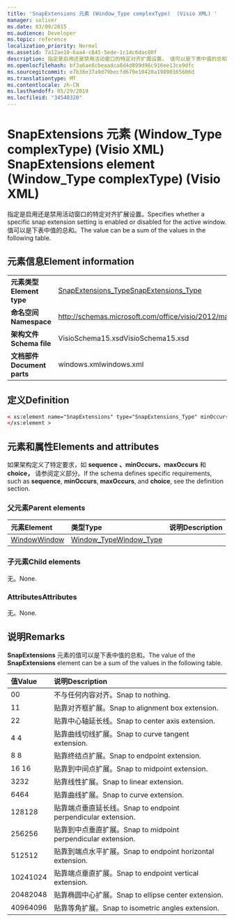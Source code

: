 ```yaml
---
title: 'SnapExtensions 元素 (Window_Type complexType)  (Visio XML) '
manager: soliver
ms.date: 03/09/2015
ms.audience: Developer
ms.topic: reference
localization_priority: Normal
ms.assetid: 7a12ae10-6aa4-c845-5ede-1c14c6dac80f
description: 指定是启用还是禁用活动窗口的特定对齐扩展设置。 值可以是下表中值的总和。
ms.openlocfilehash: bf3a6ae8cbeaadca8d4d899d96c916ee13ce9dfc
ms.sourcegitcommit: e7b38e37a9d79becfd679e10420a19890165606d
ms.translationtype: MT
ms.contentlocale: zh-CN
ms.lasthandoff: 05/29/2019
ms.locfileid: "34540320"
---
```

# <a name="snapextensions-element-window_type-complextype-visio-xml"></a><span data-ttu-id="64cfd-104">SnapExtensions 元素 (Window_Type complexType)  (Visio XML) </span><span class="sxs-lookup"><span data-stu-id="64cfd-104">SnapExtensions element (Window_Type complexType) (Visio XML)</span></span>

<span data-ttu-id="64cfd-105">指定是启用还是禁用活动窗口的特定对齐扩展设置。</span><span class="sxs-lookup"><span data-stu-id="64cfd-105">Specifies whether a specific snap extension setting is enabled or disabled for the active window.</span></span> <span data-ttu-id="64cfd-106">值可以是下表中值的总和。</span><span class="sxs-lookup"><span data-stu-id="64cfd-106">The value can be a sum of the values in the following table.</span></span>
  
## <a name="element-information"></a><span data-ttu-id="64cfd-107">元素信息</span><span class="sxs-lookup"><span data-stu-id="64cfd-107">Element information</span></span>

|||
|:-----|:-----|
|<span data-ttu-id="64cfd-108">**元素类型**</span><span class="sxs-lookup"><span data-stu-id="64cfd-108">**Element type**</span></span> <br/> |[<span data-ttu-id="64cfd-109">SnapExtensions_Type</span><span class="sxs-lookup"><span data-stu-id="64cfd-109">SnapExtensions_Type</span></span>](snapextensions_type-complextypevisio-xml.md) <br/> |
|<span data-ttu-id="64cfd-110">**命名空间**</span><span class="sxs-lookup"><span data-stu-id="64cfd-110">**Namespace**</span></span> <br/> |http://schemas.microsoft.com/office/visio/2012/main  <br/> |
|<span data-ttu-id="64cfd-111">**架构文件**</span><span class="sxs-lookup"><span data-stu-id="64cfd-111">**Schema file**</span></span> <br/> |<span data-ttu-id="64cfd-112">VisioSchema15.xsd</span><span class="sxs-lookup"><span data-stu-id="64cfd-112">VisioSchema15.xsd</span></span>  <br/> |
|<span data-ttu-id="64cfd-113">**文档部件**</span><span class="sxs-lookup"><span data-stu-id="64cfd-113">**Document parts**</span></span> <br/> |<span data-ttu-id="64cfd-114">windows.xml</span><span class="sxs-lookup"><span data-stu-id="64cfd-114">windows.xml</span></span>  <br/> |
   
## <a name="definition"></a><span data-ttu-id="64cfd-115">定义</span><span class="sxs-lookup"><span data-stu-id="64cfd-115">Definition</span></span>

```XML
< xs:element name="SnapExtensions" type="SnapExtensions_Type" minOccurs="0" maxOccurs="1" >
</xs:element >
```

## <a name="elements-and-attributes"></a><span data-ttu-id="64cfd-116">元素和属性</span><span class="sxs-lookup"><span data-stu-id="64cfd-116">Elements and attributes</span></span>

<span data-ttu-id="64cfd-117">如果架构定义了特定要求，如 **sequence** **、minOccurs、maxOccurs** 和 **choice，** 请参阅定义部分。</span><span class="sxs-lookup"><span data-stu-id="64cfd-117">If the schema defines specific requirements, such as **sequence**, **minOccurs**, **maxOccurs**, and **choice**, see the definition section.</span></span> 
  
### <a name="parent-elements"></a><span data-ttu-id="64cfd-118">父元素</span><span class="sxs-lookup"><span data-stu-id="64cfd-118">Parent elements</span></span>

|<span data-ttu-id="64cfd-119">**元素**</span><span class="sxs-lookup"><span data-stu-id="64cfd-119">**Element**</span></span>|<span data-ttu-id="64cfd-120">**类型**</span><span class="sxs-lookup"><span data-stu-id="64cfd-120">**Type**</span></span>|<span data-ttu-id="64cfd-121">**说明**</span><span class="sxs-lookup"><span data-stu-id="64cfd-121">**Description**</span></span>|
|:-----|:-----|:-----|
|[<span data-ttu-id="64cfd-122">Window</span><span class="sxs-lookup"><span data-stu-id="64cfd-122">Window</span></span>](window-element-windows_type-complextypevisio-xml.md) <br/> |[<span data-ttu-id="64cfd-123">Window_Type</span><span class="sxs-lookup"><span data-stu-id="64cfd-123">Window_Type</span></span>](window_type-complextypevisio-xml.md) <br/> ||
   
### <a name="child-elements"></a><span data-ttu-id="64cfd-124">子元素</span><span class="sxs-lookup"><span data-stu-id="64cfd-124">Child elements</span></span>

<span data-ttu-id="64cfd-125">无。</span><span class="sxs-lookup"><span data-stu-id="64cfd-125">None.</span></span>
  
### <a name="attributes"></a><span data-ttu-id="64cfd-126">Attributes</span><span class="sxs-lookup"><span data-stu-id="64cfd-126">Attributes</span></span>

<span data-ttu-id="64cfd-127">无。</span><span class="sxs-lookup"><span data-stu-id="64cfd-127">None.</span></span>
  
## <a name="remarks"></a><span data-ttu-id="64cfd-128">说明</span><span class="sxs-lookup"><span data-stu-id="64cfd-128">Remarks</span></span>

<span data-ttu-id="64cfd-129">**SnapExtensions** 元素的值可以是下表中值的总和。</span><span class="sxs-lookup"><span data-stu-id="64cfd-129">The value of the **SnapExtensions** element can be a sum of the values in the following table.</span></span> 
  
|<span data-ttu-id="64cfd-130">**值**</span><span class="sxs-lookup"><span data-stu-id="64cfd-130">**Value**</span></span>|<span data-ttu-id="64cfd-131">**说明**</span><span class="sxs-lookup"><span data-stu-id="64cfd-131">**Description**</span></span>|
|:-----|:-----|
|<span data-ttu-id="64cfd-132">0</span><span class="sxs-lookup"><span data-stu-id="64cfd-132">0</span></span>  <br/> |<span data-ttu-id="64cfd-133">不与任何内容对齐。</span><span class="sxs-lookup"><span data-stu-id="64cfd-133">Snap to nothing.</span></span>  <br/> |
|<span data-ttu-id="64cfd-134">1</span><span class="sxs-lookup"><span data-stu-id="64cfd-134">1</span></span>  <br/> |<span data-ttu-id="64cfd-135">贴靠对齐框扩展。</span><span class="sxs-lookup"><span data-stu-id="64cfd-135">Snap to alignment box extension.</span></span>  <br/> |
|<span data-ttu-id="64cfd-136">2</span><span class="sxs-lookup"><span data-stu-id="64cfd-136">2</span></span>  <br/> |<span data-ttu-id="64cfd-137">贴靠中心轴延长线。</span><span class="sxs-lookup"><span data-stu-id="64cfd-137">Snap to center axis extension.</span></span>  <br/> |
|<span data-ttu-id="64cfd-138">4 </span><span class="sxs-lookup"><span data-stu-id="64cfd-138">4</span></span>  <br/> |<span data-ttu-id="64cfd-139">贴靠曲线切线扩展。</span><span class="sxs-lookup"><span data-stu-id="64cfd-139">Snap to curve tangent extension.</span></span>  <br/> |
|<span data-ttu-id="64cfd-140">8 </span><span class="sxs-lookup"><span data-stu-id="64cfd-140">8</span></span>  <br/> |<span data-ttu-id="64cfd-141">贴靠终结点扩展。</span><span class="sxs-lookup"><span data-stu-id="64cfd-141">Snap to endpoint extension.</span></span>  <br/> |
|<span data-ttu-id="64cfd-142">16 </span><span class="sxs-lookup"><span data-stu-id="64cfd-142">16</span></span>  <br/> |<span data-ttu-id="64cfd-143">贴靠到中间点扩展。</span><span class="sxs-lookup"><span data-stu-id="64cfd-143">Snap to midpoint extension.</span></span>  <br/> |
|<span data-ttu-id="64cfd-144">32</span><span class="sxs-lookup"><span data-stu-id="64cfd-144">32</span></span>  <br/> |<span data-ttu-id="64cfd-145">贴靠线性扩展。</span><span class="sxs-lookup"><span data-stu-id="64cfd-145">Snap to linear extension.</span></span>  <br/> |
|<span data-ttu-id="64cfd-146">64</span><span class="sxs-lookup"><span data-stu-id="64cfd-146">64</span></span>  <br/> |<span data-ttu-id="64cfd-147">贴靠曲线扩展。</span><span class="sxs-lookup"><span data-stu-id="64cfd-147">Snap to curve extension.</span></span>  <br/> |
|<span data-ttu-id="64cfd-148">128</span><span class="sxs-lookup"><span data-stu-id="64cfd-148">128</span></span>  <br/> |<span data-ttu-id="64cfd-149">贴靠端点垂直延长线。</span><span class="sxs-lookup"><span data-stu-id="64cfd-149">Snap to endpoint perpendicular extension.</span></span>  <br/> |
|<span data-ttu-id="64cfd-150">256</span><span class="sxs-lookup"><span data-stu-id="64cfd-150">256</span></span>  <br/> |<span data-ttu-id="64cfd-151">贴靠到中点垂直扩展。</span><span class="sxs-lookup"><span data-stu-id="64cfd-151">Snap to midpoint perpendicular extension.</span></span>  <br/> |
|<span data-ttu-id="64cfd-152">512</span><span class="sxs-lookup"><span data-stu-id="64cfd-152">512</span></span>  <br/> |<span data-ttu-id="64cfd-153">贴靠到端点水平扩展。</span><span class="sxs-lookup"><span data-stu-id="64cfd-153">Snap to endpoint horizontal extension.</span></span>  <br/> |
|<span data-ttu-id="64cfd-154">1024</span><span class="sxs-lookup"><span data-stu-id="64cfd-154">1024</span></span>  <br/> |<span data-ttu-id="64cfd-155">贴靠端点垂直扩展。</span><span class="sxs-lookup"><span data-stu-id="64cfd-155">Snap to endpoint vertical extension.</span></span>  <br/> |
|<span data-ttu-id="64cfd-156">2048</span><span class="sxs-lookup"><span data-stu-id="64cfd-156">2048</span></span>  <br/> |<span data-ttu-id="64cfd-157">贴靠椭圆中心扩展。</span><span class="sxs-lookup"><span data-stu-id="64cfd-157">Snap to ellipse center extension.</span></span>  <br/> |
|<span data-ttu-id="64cfd-158">4096</span><span class="sxs-lookup"><span data-stu-id="64cfd-158">4096</span></span>  <br/> |<span data-ttu-id="64cfd-159">贴靠等角扩展。</span><span class="sxs-lookup"><span data-stu-id="64cfd-159">Snap to isometric angles extension.</span></span>  <br/> |
   

